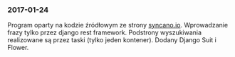 ### 2017-01-24
Program oparty na kodzie źródłowym ze strony [syncano.io](https://www.syncano.io/blog/configuring-running-django-celery-docker-containers-pt-1/).
Wprowadzanie frazy tylko przez django rest framework. Podstrony wyszukiwania realizowane są przez taski (tylko jeden kontener). Dodany Django Suit i Flower.
